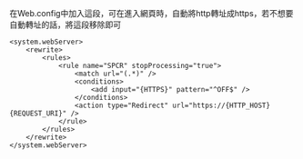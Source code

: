 在Web.config中加入這段，可在進入網頁時，自動將http轉址成https，若不想要自動轉址的話，將這段移除即可
```
<system.webServer>
	<rewrite>
		<rules>
			<rule name="SPCR" stopProcessing="true">
				<match url="(.*)" />
				<conditions>
					<add input="{HTTPS}" pattern="^OFF$" />
				</conditions>
				<action type="Redirect" url="https://{HTTP_HOST}{REQUEST_URI}" />
			</rule>
		</rules>
	</rewrite>
</system.webServer>
```